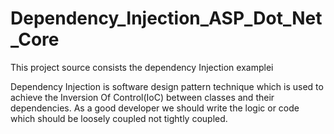 # Dependency_Injection_ASP_Dot_Net_Core
This project source consists the dependency Injection examplei

Dependency Injection is software design pattern technique which is used to achieve the Inversion Of Control(IoC) between classes and their dependencies.
As a good developer we should write the logic or code which should be loosely coupled not tightly coupled.
